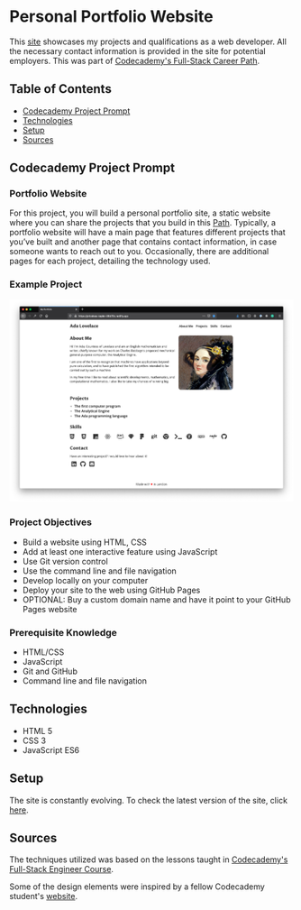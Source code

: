 # **Personal Portfolio Website**

This [site](https://daniellabrador.com) showcases my projects and qualifications as a web developer. All the necessary contact information is provided in the site for potential employers. This was part of [Codecademy's Full-Stack Career Path](https://www.codecademy.com/learn/paths/full-stack-engineer-career-path).

## Table of Contents

- [Codecademy Project Prompt](#codecademy-project-prompt)
- [Technologies](#technologies)
- [Setup](#setup)
- [Sources](#sources)

## Codecademy Project Prompt

### Portfolio Website

For this project, you will build a personal portfolio site, a static website where you can share the projects that you build in this [Path]((https://www.codecademy.com/learn/paths/full-stack-engineer-career-path)). Typically, a portfolio website will have a main page that features different projects that you’ve built and another page that contains contact information, in case someone wants to reach out to you. Occasionally, there are additional pages for each project, detailing the technology used.

### Example Project

![Portfolio website example](./resources/img/readme/personal-portfolio-website-screenshot.webp)

### Project Objectives

- Build a website using HTML, CSS
- Add at least one interactive feature using JavaScript
- Use Git version control
- Use the command line and file navigation
- Develop locally on your computer
- Deploy your site to the web using GitHub Pages
- OPTIONAL: Buy a custom domain name and have it point to your GitHub Pages website

### Prerequisite Knowledge

- HTML/CSS
- JavaScript
- Git and GitHub
- Command line and file navigation

## Technologies

- HTML 5
- CSS 3
- JavaScript ES6

## Setup

The site is constantly evolving. To check the latest version of the site, click [here](https://daniellabrador.com).

## Sources

The techniques utilized was based on the lessons taught in [Codecademy's Full-Stack Engineer Course](https://www.codecademy.com/learn/paths/full-stack-engineer-career-path
).

Some of the design elements were inspired by a fellow Codecademy student's [website](https://wesleycampbell.co.uk/#).
